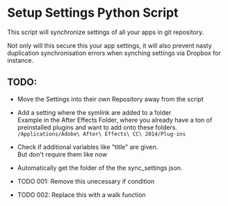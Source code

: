 Setup Settings Python Script
============================

This script will synchronize settings of all your apps in git repository.

Not only will this secure this your app settings, it will also prevent nasty duplication synchronisation errors when synching settings via Dropbox for instance.

## TODO:

  + Move the Settings into their own Repository away from the script

  + Add a setting where the symlink are added to a folder    
    Example in the After Effects Folder, where you already have a ton of preinstalled plugins and want to add onto these folders.
    `/Applications/Adobe\ After\ Effects\ CC\ 2014/Plug-ins`

  + Check if additional variables like "title" are given.     
    But don't require them like now

  + Automatically get the folder of the the sync_settings json.

  + TODO 001: Remove this unecessary if condition

  + TODO 002: Replace this with a walk function